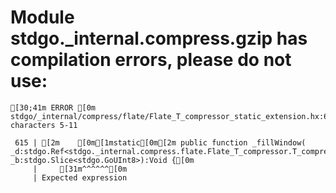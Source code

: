 # Module stdgo._internal.compress.gzip has compilation errors, please do not use:
```
[30;41m ERROR [0m stdgo/_internal/compress/flate/Flate_T_compressor_static_extension.hx:615: characters 5-11

 615 | [2m    [0m[1mstatic[0m[2m public function _fillWindow( _d:stdgo.Ref<stdgo._internal.compress.flate.Flate_T_compressor.T_compressor>, _b:stdgo.Slice<stdgo.GoUInt8>):Void {[0m
     |     [31m^^^^^^[0m
     | Expected expression


```

